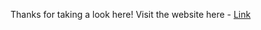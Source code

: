 Thanks for taking a look here!
Visit the website here - [Link](https://prabhu30.github.io/portfolio-project/)
